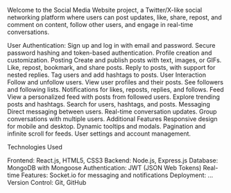 Welcome to the Social Media Website project, a Twitter/X-like social networking platform where users can post updates, like, share, repost, and comment on content, follow other users, and engage in real-time conversations.

User Authentication: 
Sign up and log in with email and password.
Secure password hashing and token-based authentication.
Profile creation and customization.
Posting
Create and publish posts with text, images, or GIFs.
Like, repost, bookmark, and share posts.
Reply to posts, with support for nested replies.
Tag users and add hashtags to posts.
User Interaction
Follow and unfollow users.
View user profiles and their posts.
See followers and following lists.
Notifications for likes, reposts, replies, and follows.
Feed
View a personalized feed with posts from followed users.
Explore trending posts and hashtags.
Search for users, hashtags, and posts.
Messaging
Direct messaging between users.
Real-time conversation updates.
Group conversations with multiple users.
Additional Features
Responsive design for mobile and desktop.
Dynamic tooltips and modals.
Pagination and infinite scroll for feeds.
User settings and account management.

Technologies Used

Frontend: React.js, HTML5, CSS3
Backend: Node.js, Express.js
Database: MongoDB with Mongoose
Authentication: JWT (JSON Web Tokens)
Real-time Features: Socket.io for messaging and notifications
Deployment: ...
Version Control: Git, GitHub
